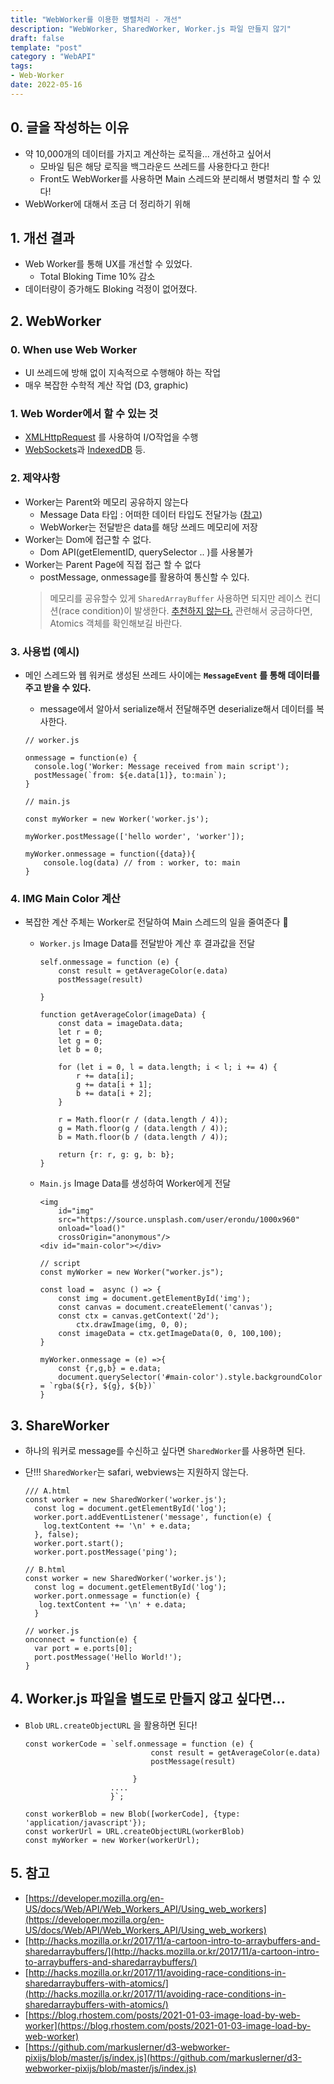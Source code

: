 ```yaml
---
title: "WebWorker를 이용한 병렬처리 - 개선"
description: "WebWorker, SharedWorker, Worker.js 파일 만들지 않기" 
draft: false 
template: "post"
category : "WebAPI"
tags:
- Web-Worker
date: 2022-05-16
---
```


## 0. 글을 작성하는 이유

- 약 10,000개의 데이터를 가지고 계산하는 로직을... 개선하고 싶어서
    - 모바일 팀은 해당 로직을 백그라운드 쓰레드를 사용한다고 한다!
    - Front도 WebWorker를 사용하면 Main 스레드와 분리해서 병렬처리 할 수 있다!
- WebWorker에 대해서 조금 더 정리하기 위해

## 1. 개선  결과

- Web Worker를 통해 UX를 개선할 수 있었다.
    - Total Bloking Time 10% 감소
- 데이터량이 증가해도 Bloking 걱정이 없어졌다.

## 2. WebWorker

### 0. When use Web Worker

- UI 쓰레드에 방해 없이 지속적으로 수행해야 하는 작업
- 매우 복잡한 수학적 계산 작업 (D3, graphic)

### 1. Web Worder에서 할 수 있는 것

- [XMLHttpRequest](https://developer.mozilla.org/en-US/nsIXMLHttpRequest) 를 사용하여 I/O작업을 수행
- [WebSockets](https://developer.mozilla.org/en-US/docs/Web/API/WebSockets_API)과 [IndexedDB](https://developer.mozilla.org/en-US/docs/Web/API/IndexedDB_API) 등.

### 2. 제약사항

- Worker는 Parent와 메모리 공유하지 않는다
    - Message Data 타입 : 어떠한 데이터 타입도 전달가능 ([참고](https://developer.mozilla.org/en-US/docs/Web/API/Web_Workers_API/Structured_clone_algorithm))
    - WebWorker는 전달받은 data를 해당 쓰레드 메모리에 저장
- Worker는 Dom에 접근할 수 없다.
    - Dom API(getElementID, querySelector .. )를 사용불가
- Worker는 Parent Page에 직접 접근 할 수 없다
    - postMessage, onmessage를 활용하여 통신할 수 있다.
  > 메모리를 공유할수 있게 `SharedArrayBuffer` 사용하면 되지만 레이스 컨디션(race condition)이 발생한다. [추천하지 않는다.](http://hacks.mozilla.or.kr/2017/11/avoiding-race-conditions-in-sharedarraybuffers-with-atomics/) 관련해서 궁금하다면, Atomics 객체를 확인해보길 바란다.


### 3. 사용법 (예시)

- 메인 스레드와 웹 워커로 생성된 쓰레드 사이에는 **`MessageEvent` 를 통해 데이터를 주고 받을 수 있다.**
    - message에서 알아서 serialize해서 전달해주면 deserialize해서 데이터를 복사한다.

    ```tsx
    // worker.js
    
    onmessage = function(e) {
      console.log('Worker: Message received from main script');
      postMessage(`from: ${e.data[1]}, to:main`);
    }
    
    // main.js
    
    const myWorker = new Worker('worker.js');
    
    myWorker.postMessage(['hello worder', 'worker']);
    
    myWorker.onmessage = function({data}){
    	console.log(data) // from : worker, to: main
    }
    ```


### 4. IMG Main Color 계산

- 복잡한 계산 주체는 Worker로 전달하여 Main 스레드의 일을 줄여준다 🙂
    - `Worker.js` Image  Data를 전달받아 계산 후 결과값을 전달

        ```tsx
        self.onmessage = function (e) {
            const result = getAverageColor(e.data)
            postMessage(result)
        
        }
        
        function getAverageColor(imageData) {
            const data = imageData.data;
            let r = 0;
            let g = 0;
            let b = 0;
        
            for (let i = 0, l = data.length; i < l; i += 4) {
                r += data[i];
                g += data[i + 1];
                b += data[i + 2];
            }
        
            r = Math.floor(r / (data.length / 4));
            g = Math.floor(g / (data.length / 4));
            b = Math.floor(b / (data.length / 4));
        
            return {r: r, g: g, b: b};
        }
        ```

    - `Main.js` Image Data를 생성하여 Worker에게 전달

        ```tsx
        <img 
        	id="img" 
        	src="https://source.unsplash.com/user/erondu/1000x960"  
        	onload="load()" 
        	crossOrigin="anonymous"/>
        <div id="main-color"></div>
        
        // script
        const myWorker = new Worker("worker.js");
        
        const load =  async () => {
            const img = document.getElementById('img');
            const canvas = document.createElement('canvas');
            const ctx = canvas.getContext('2d');
        		ctx.drawImage(img, 0, 0);
            const imageData = ctx.getImageData(0, 0, 100,100);
        }
        
        myWorker.onmessage = (e) =>{
            const {r,g,b} = e.data;
            document.querySelector('#main-color').style.backgroundColor = `rgba(${r}, ${g}, ${b})`
        }
        
        ```


## 3. ShareWorker

- 하나의 워커로 message를 수신하고 싶다면 `SharedWorker`를 사용하면 된다.
- 단!!! `SharedWorker`는 safari, webviews는 지원하지 않는다.

    ```tsx
    /// A.html
    const worker = new SharedWorker('worker.js');
      const log = document.getElementById('log');
      worker.port.addEventListener('message', function(e) {
        log.textContent += '\n' + e.data;
      }, false);
      worker.port.start();
      worker.port.postMessage('ping');
    
    // B.html
    const worker = new SharedWorker('worker.js');
      const log = document.getElementById('log');
      worker.port.onmessage = function(e) {
       log.textContent += '\n' + e.data;
      }
    
    // worker.js
    onconnect = function(e) {
      var port = e.ports[0];
      port.postMessage('Hello World!');
    }
    ```


## 4. Worker.js 파일을 별도로 만들지 않고 싶다면...

- `Blob` `URL.createObjectURL` 을 활용하면 된다!

    ```tsx
    const workerCode = `self.onmessage = function (e) {
                                const result = getAverageColor(e.data)
                                postMessage(result)
                        
                            }
                       .... 
                       }`;
        
    const workerBlob = new Blob([workerCode], {type: 'application/javascript'});
    const workerUrl = URL.createObjectURL(workerBlob)
    const myWorker = new Worker(workerUrl);
    ```


## 5. 참고

- [https://developer.mozilla.org/en-US/docs/Web/API/Web_Workers_API/Using_web_workers](https://developer.mozilla.org/en-US/docs/Web/API/Web_Workers_API/Using_web_workers)
- [http://hacks.mozilla.or.kr/2017/11/a-cartoon-intro-to-arraybuffers-and-sharedarraybuffers/](http://hacks.mozilla.or.kr/2017/11/a-cartoon-intro-to-arraybuffers-and-sharedarraybuffers/)
- [http://hacks.mozilla.or.kr/2017/11/avoiding-race-conditions-in-sharedarraybuffers-with-atomics/](http://hacks.mozilla.or.kr/2017/11/avoiding-race-conditions-in-sharedarraybuffers-with-atomics/)
- [https://blog.rhostem.com/posts/2021-01-03-image-load-by-web-worker](https://blog.rhostem.com/posts/2021-01-03-image-load-by-web-worker)
- [https://github.com/markuslerner/d3-webworker-pixijs/blob/master/js/index.js](https://github.com/markuslerner/d3-webworker-pixijs/blob/master/js/index.js)

